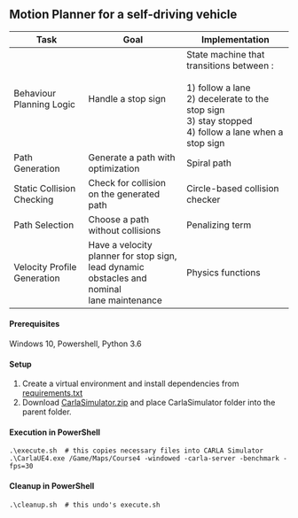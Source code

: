 ## Motion Planner for a self-driving vehicle

| Task                        | Goal                                                                                               | Implementation                                                                                                                                              |
|-----------------------------|----------------------------------------------------------------------------------------------------|-------------------------------------------------------------------------------------------------------------------------------------------------------------|
| Behaviour Planning Logic    | Handle a stop sign                                                                                 | State machine that transitions between :<br> <br>1) follow a lane<br>2) decelerate to the stop sign<br>3) stay stopped<br>4) follow a lane when a stop sign |
| Path Generation             | Generate a path with optimization                                                                  | Spiral path                                                                                                                                                 |
| Static Collision Checking   | Check for collision on the generated path                                                          | Circle-based collision checker                                                                                                                              |
| Path Selection              | Choose a path without collisions                                                                   | Penalizing term                                                                                                                                             |
| Velocity Profile Generation | Have a velocity planner for stop sign,<br> lead dynamic obstacles and nominal<br> lane maintenance | Physics functions                                                                                                                                           |

#### Prerequisites
Windows 10, Powershell, Python 3.6

#### Setup
1. Create a virtual environment and install dependencies from [requirements.txt](requirements.txt)
2. Download [CarlaSimulator.zip]() and place CarlaSimulator folder into the parent folder.

#### Execution in PowerShell
```shell script
.\execute.sh  # this copies necessary files into CARLA Simulator
.\CarlaUE4.exe /Game/Maps/Course4 -windowed -carla-server -benchmark -fps=30
```

#### Cleanup in PowerShell
```shell script
.\cleanup.sh  # this undo's execute.sh
```